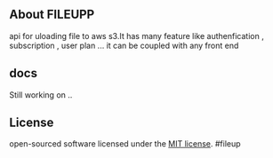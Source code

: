 
## About FILEUPP

api for uloading file to aws s3.It has many feature like authenfication , subscription , user plan ... it can be coupled with any front end 

## docs 
Still working on ..


## License

open-sourced software licensed under the [MIT license](https://opensource.org/licenses/MIT).
#fileup
